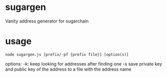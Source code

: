# sugargen
Vanity address generator for sugarchain
# usage
```
node sugargen.js [prefix/-pf {prefix file}] [option(s)]
```
options: 
-k: keep looking for addresses after finding one
-s save private key and public key of the address to a file with the address name
